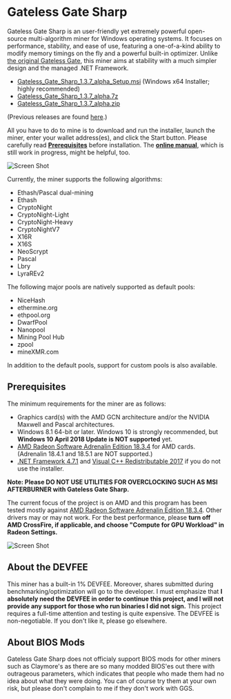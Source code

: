 # Gateless Gate Sharp

Gateless Gate Sharp is an user-friendly yet extremely powerful open-source multi-algorithm miner for Windows operating systems.
It focuses on performance, stability, and ease of use, featuring a one-of-a-kind ability to modify memory timings on the fly
and a powerful built-in optimizer. Unlike [the original Gateless Gate](https://github.com/zawawawa/gatelessgate), this miner
aims at stability with a much simpler design and the managed .NET Framework.

* [Gateless_Gate_Sharp_1.3.7_alpha_Setup.msi](https://github.com/zawawawa/GatelessGateSharp/releases/download/v1.3.7-alpha/Gateless_Gate_Sharp_1.3.7_alpha_Setup.msi) (Windows x64 Installer; highly recommended)
* [Gateless_Gate_Sharp_1.3.7_alpha.7z](https://github.com/zawawawa/GatelessGateSharp/releases/download/v1.3.7-alpha/Gateless_Gate_Sharp_1.3.7_alpha.7z)
* [Gateless_Gate_Sharp_1.3.7_alpha.zip](https://github.com/zawawawa/GatelessGateSharp/releases/download/v1.3.7-alpha/Gateless_Gate_Sharp_1.3.7_alpha.zip)

(Previous releases are found [here](https://github.com/zawawawa/GatelessGateSharp/releases).)

All you have to do to mine is to download and run the installer, launch the miner, enter your wallet address(es), and click the Start button.
Please carefully read **[Prerequisites](#prerequisites)** before installation. The **[online manual](https://github.com/zawawawa/GatelessGateSharp/blob/v1.3/Documentation/TOC.md)**, which is still work in progress, might be helpful, too.

![Screen Shot](https://i.imgur.com/gsiVgfP.png)

Currently, the miner supports the following algorithms:

* Ethash/Pascal dual-mining
* Ethash
* CryptoNight
* CryptoNight-Light
* CryptoNight-Heavy
* CryptoNightV7
* X16R
* X16S
* NeoScrypt
* Pascal
* Lbry
* LyraREv2

The following major pools are natively supported as default pools:

* NiceHash
* ethermine.org
* ethpool.org
* DwarfPool
* Nanopool
* Mining Pool Hub
* zpool
* mineXMR.com

In addition to the default pools, support for custom pools is also available. 

## <a name="prerequisites"></a>Prerequisites

The minimum requirements for the miner are as follows:

* Graphics card(s) with the AMD GCN architecture and/or the NVIDIA Maxwell and Pascal architectures.
* Windows 8.1 64-bit or later. Windows 10 is strongly recommended, but **Windows 10 April 2018 Update is NOT supported** yet.
* [AMD Radeon Software Adrenalin Edition 18.3.4](http://support.amd.com/en-us/kb-articles/Pages/Radeon-Software-Adrenalin-Edition-18.3.4-Release-Notes.aspx) for AMD cards. (Adrenalin 18.4.1 and 18.5.1 are NOT supported.)
* [.NET Framework 4.7.1](https://www.microsoft.com/en-us/download/details.aspx?id=56116) and [Visual C++ Redistributable 2017](https://go.microsoft.com/fwlink/?LinkId=746572) if you do not use the installer.

**Note: Please DO NOT USE UTILITIES FOR OVERCLOCKING SUCH AS MSI AFTERBURNER with Gateless Gate Sharp.**

The current focus of the project is on AMD and this program has been tested mostly against [AMD Radeon Software Adrenalin Edition 18.3.4](http://support.amd.com/en-us/kb-articles/Pages/Radeon-Software-Adrenalin-Edition-18.3.4-Release-Notes.aspx). Other drivers may or may not work. For the best performance, please **turn off AMD CrossFire, if applicable, and choose "Compute for GPU Workload" in Radeon Settings.**

![Screen Shot](https://i.imgur.com/TNIBhCa.png)

## About the DEVFEE

This miner has a built-in 1% DEVFEE. Moreover, shares submitted during benchmarking/optimization will go to the developer. I must emphasize that **I absolutely need the DEVFEE in order to continue this project, and I will not provide any support for those who run binaries I did not sign.** This project requires a full-time attention and testing is quite expensive. The DEVFEE is non-negotiable. If you don't like it, please go elsewhere.

## About BIOS Mods

Gateless Gate Sharp does not officialy support BIOS mods for other miners such as Claymore's as there are so many modded BIOS'es out there with outrageous parameters, which indicates that people who made them had no idea about what they were doing. You can of course try them at your own risk, but please don't complain to me if they don't work with GGS.
